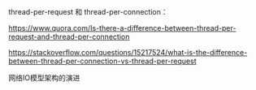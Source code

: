 thread-per-request 和 thread-per-connection：

https://www.quora.com/Is-there-a-difference-between-thread-per-request-and-thread-per-connection

https://stackoverflow.com/questions/15217524/what-is-the-difference-between-thread-per-connection-vs-thread-per-request

网络IO模型架构的演进

